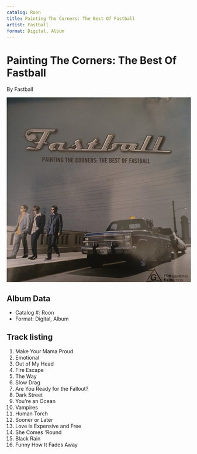 ```yaml
---
catalog: Roon
title: Painting The Corners: The Best Of Fastball
artist: Fastball
format: Digital, Album
---
```


# Painting The Corners: The Best Of Fastball

By Fastball

![](../../assets/albumcovers/Fastball-Painting_The_Corners-_The_Best_Of_Fastball.png)

## Album Data

- Catalog #: Roon
- Format: Digital, Album


## Track listing


1. Make Your Mama Proud
2. Emotional
3. Out of My Head
4. Fire Escape
5. The Way
6. Slow Drag
7. Are You Ready for the Fallout?
8. Dark Street
9. You're an Ocean
10. Vampires
11. Human Torch
12. Sooner or Later
13. Love Is Expensive and Free
14. She Comes 'Round
15. Black Rain
16. Funny How It Fades Away

